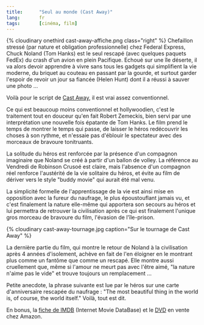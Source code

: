 ```yaml
--- 
title:      "Seul au monde (Cast Away)" 
lang:       fr 
tags:       [cinéma, film]
---
```


{% cloudinary onethird cast-away-affiche.png class="right" %}
Chefaillon stressé (par nature et obligation professionnelle) chez Federal Express, Chuck Noland (Tom Hanks) est le seul rescapé (avec quelques paquets FedEx) du crash d'un avion en plein Pacifique. Echoué sur une île déserte, il va alors devoir apprendre à vivre sans tous les gadgets qui simplifient la vie moderne, du briquet au couteau en passant par la gourde, et surtout garder l'espoir de revoir un jour sa fiancée (Helen Hunt) dont il a réussi à sauver une photo ...

Voilà pour le script de [Cast Away](http://www.castawaymovie.com/), il est vrai assez conventionnel.

Ce qui est beaucoup moins conventionnel et hollywoodien, c'est le traitement tout en douceur qu'en fait Robert Zemeckis, bien servi par une interprétation une nouvelle fois épatante de Tom Hanks. Le film prend le temps de montrer le temps qui passe, de laisser le héros redécouvrir les choses à son rythme, et n'essaie pas d'éblouir le spectateur avec des morceaux de bravoure tonitruants.

La solitude du héros est renforcée par la présence d'un compagnon imaginaire que Noland se créé à partir d'un ballon de volley. La référence au Vendredi de Robinson Crusoé est claire, mais l'absence d'un compagnon réel renforce l'austérité de la vie solitaire du héros, et évite au film de dériver vers le style "buddy movie" qui aurait été mal venu.

La simplicité formelle de l'apprentissage de la vie est ainsi mise en opposition avec la fureur du naufrage, le plus époustouflant jamais vu, et c'est finalement la nature elle-même qui apportera son secours au héros et lui permettra de retrouver la civilisation après ce qui est finalement l'unique gros morceau de bravoure du film, l'évasion de l'île-prison.

{% cloudinary cast-away-tournage.jpg caption="Sur le tournage de Cast Away" %}

La dernière partie du film, qui montre le retour de Noland à la civilisation après 4 années d'isolement, achève en fait de l'en éloigner en le montrant plus comme un fantôme que comme un rescapé. Elle montre aussi cruellement que, même si l'amour ne meurt pas avec l'être aimé, "la nature n'aime pas le vide" et trouve toujours un remplacement ...

Petite anecdote, la phrase suivante est lue par le héros sur une carte d'anniversaire rescapée du naufrage : "The most beautiful thing in the world is, of course, the world itself." Voilà, tout est dit.

En bonus, la [fiche de IMDB](http://www.imdb.com/Title?0162222) (Internet Movie DataBase) et le [DVD](http://www.amazon.com/exec/obidos/ASIN/B00003CXRN/phpheaven) en vente chez Amazon.
